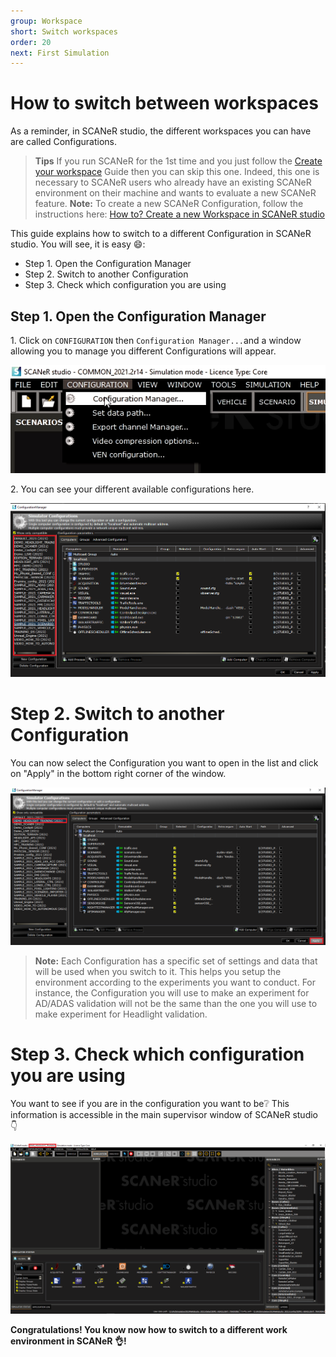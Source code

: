 ```yaml
---
group: Workspace
short: Switch workspaces
order: 20
next: First Simulation
---
```


# How to switch between workspaces

As a reminder, in SCANeR studio, the different workspaces you can have are called Configurations.

> **Tips** If you run SCANeR for the 1st time and you just follow the [Create your workspace](https://avsguillaume.github.io/Samples-Pack/Pages/HT_Create_custom_work_environment/HT_Create_A_New_Workspace.html) Guide then you can skip this one. Indeed, this one is necessary to SCANeR users who already have an existing SCANeR environment on their machine and wants to evaluate a new SCANeR feature.
> **Note:** To create a new SCANeR Configuration, follow the instructions here: [How to? Create a new Workspace in SCANeR studio](../HT_Create_custom_work_environment/HT_Create_A_New_Workspace.md)

This guide explains how to switch to a different Configuration in SCANeR studio. You will see, it is easy :smile::
* Step 1. Open the Configuration Manager
* Step 2. Switch to another Configuration
* Step 3. Check which configuration you are using

## Step 1. Open the Configuration Manager

​1. Click on `CONFIGURATION` then `Configuration Manager...`and a window allowing you to manage you different Configurations will appear.

![](./assets/configurationManagerAccess.png)

​2. You can see your different available configurations here.

![](./assets/configurationAvailable.png)

# Step 2. Switch to another Configuration

​You can now select the Configuration you want to open in the list and click on "Apply" in the bottom right corner of the window.

![Configuration Manager](./assets/configurationManagerApply_good.png)
> **Note:** Each Configuration has a specific set of settings and data that will be used when you switch to it. This helps you setup the environment according to the experiments you want to conduct. For instance, the Configuration you will use to make an experiment for AD/ADAS validation will not be the same than the one you will use to make experiment for Headlight validation.


# Step 3. Check which configuration you are using

You want to see if you are in the configuration you want to be:grey_question:
This information is accessible in the main supervisor window of SCANeR studio :point_down:

![](./assets/configuration_YouAre.png)

**Congratulations! You know now how to switch to a different work environment in SCANeR :ok_hand:!**
